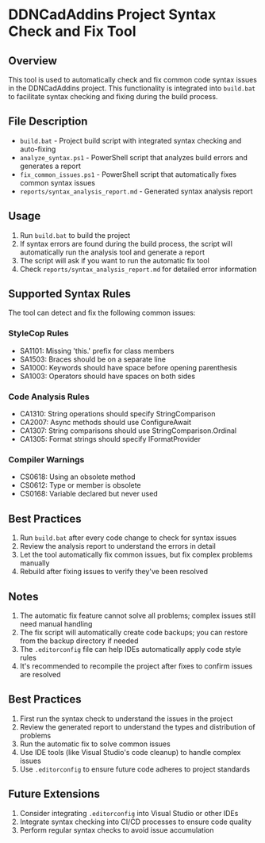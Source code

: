 # DDNCadAddins Project Syntax Check and Fix Tool

## Overview
This tool is used to automatically check and fix common code syntax issues in the DDNCadAddins project. This functionality is integrated into `build.bat` to facilitate syntax checking and fixing during the build process.

## File Description
- `build.bat` - Project build script with integrated syntax checking and auto-fixing
- `analyze_syntax.ps1` - PowerShell script that analyzes build errors and generates a report
- `fix_common_issues.ps1` - PowerShell script that automatically fixes common syntax issues
- `reports/syntax_analysis_report.md` - Generated syntax analysis report

## Usage
1. Run `build.bat` to build the project
2. If syntax errors are found during the build process, the script will automatically run the analysis tool and generate a report
3. The script will ask if you want to run the automatic fix tool
4. Check `reports/syntax_analysis_report.md` for detailed error information

## Supported Syntax Rules
The tool can detect and fix the following common issues:

### StyleCop Rules
- SA1101: Missing 'this.' prefix for class members
- SA1503: Braces should be on a separate line
- SA1000: Keywords should have space before opening parenthesis
- SA1003: Operators should have spaces on both sides

### Code Analysis Rules
- CA1310: String operations should specify StringComparison
- CA2007: Async methods should use ConfigureAwait
- CA1307: String comparisons should use StringComparison.Ordinal
- CA1305: Format strings should specify IFormatProvider

### Compiler Warnings
- CS0618: Using an obsolete method
- CS0612: Type or member is obsolete
- CS0168: Variable declared but never used

## Best Practices
1. Run `build.bat` after every code change to check for syntax issues
2. Review the analysis report to understand the errors in detail
3. Let the tool automatically fix common issues, but fix complex problems manually
4. Rebuild after fixing issues to verify they've been resolved

## Notes
1. The automatic fix feature cannot solve all problems; complex issues still need manual handling
2. The fix script will automatically create code backups; you can restore from the backup directory if needed
3. The `.editorconfig` file can help IDEs automatically apply code style rules
4. It's recommended to recompile the project after fixes to confirm issues are resolved

## Best Practices
1. First run the syntax check to understand the issues in the project
2. Review the generated report to understand the types and distribution of problems
3. Run the automatic fix to solve common issues
4. Use IDE tools (like Visual Studio's code cleanup) to handle complex issues
5. Use `.editorconfig` to ensure future code adheres to project standards

## Future Extensions
1. Consider integrating `.editorconfig` into Visual Studio or other IDEs
2. Integrate syntax checking into CI/CD processes to ensure code quality
3. Perform regular syntax checks to avoid issue accumulation 